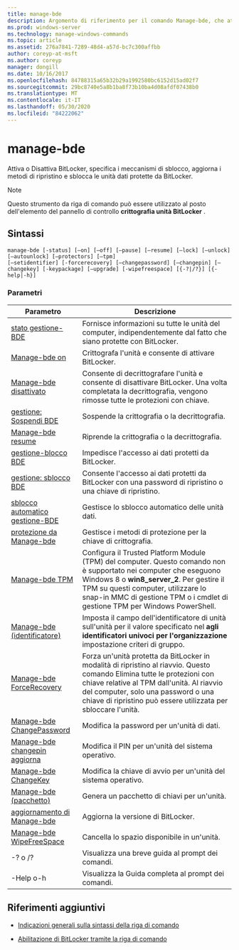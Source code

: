 ```yaml
---
title: manage-bde
description: Argomento di riferimento per il comando Manage-bde, che attiva o Disattiva BitLocker, specifica i meccanismi di sblocco, aggiorna i metodi di ripristino e sblocca le unità dati protette da BitLocker.
ms.prod: windows-server
ms.technology: manage-windows-commands
ms.topic: article
ms.assetid: 276a7841-7289-48d4-a57d-bc7c300affbb
author: coreyp-at-msft
ms.author: coreyp
manager: dongill
ms.date: 10/16/2017
ms.openlocfilehash: 84788315a65b32b29a1992580bc6152d15ad02f7
ms.sourcegitcommit: 29bc8740e5a8b1ba8f73b10ba4d08afdf07438b0
ms.translationtype: MT
ms.contentlocale: it-IT
ms.lasthandoff: 05/30/2020
ms.locfileid: "84222062"
---
```

# <a name="manage-bde"></a>manage-bde

Attiva o Disattiva BitLocker, specifica i meccanismi di sblocco, aggiorna i metodi di ripristino e sblocca le unità dati protette da BitLocker.

> [!NOTE]
> Questo strumento da riga di comando può essere utilizzato al posto dell'elemento del pannello di controllo **crittografia unità BitLocker** .

## <a name="syntax"></a>Sintassi

```
manage-bde [-status] [–on] [–off] [–pause] [–resume] [–lock] [–unlock] [–autounlock] [–protectors] [–tpm]
[–setidentifier] [-forcerecovery] [–changepassword] [–changepin] [–changekey] [-keypackage] [–upgrade] [-wipefreespace] [{-?|/?}] [{-help|-h}]
```

### <a name="parameters"></a>Parametri

| Parametro | Descrizione |
| --------- |------------ |
| [stato gestione-BDE](manage-bde-status.md) | Fornisce informazioni su tutte le unità del computer, indipendentemente dal fatto che siano protette con BitLocker. |
| [Manage-bde on](manage-bde-on.md) | Crittografa l'unità e consente di attivare BitLocker. |
| [Manage-bde disattivato](manage-bde-off.md) | Consente di decrittografare l'unità e consente di disattivare BitLocker. Una volta completata la decrittografia, vengono rimosse tutte le protezioni con chiave. |
| [gestione: Sospendi BDE](manage-bde-pause.md) | Sospende la crittografia o la decrittografia. |
| [Manage-bde resume](manage-bde-resume.md) | Riprende la crittografia o la decrittografia. |
| [gestione-blocco BDE](manage-bde-lock.md) | Impedisce l'accesso ai dati protetti da BitLocker. |
| [gestione: sblocco BDE](manage-bde-unlock.md) | Consente l'accesso ai dati protetti da BitLocker con una password di ripristino o una chiave di ripristino. |
| [sblocco automatico gestione-BDE](manage-bde-autounlock.md) | Gestisce lo sblocco automatico delle unità dati. |
| [protezione da Manage-bde](manage-bde-protectors.md) | Gestisce i metodi di protezione per la chiave di crittografia. |
| [Manage-bde TPM](manage-bde-tpm.md) | Configura il Trusted Platform Module (TPM) del computer. Questo comando non è supportato nei computer che eseguono Windows 8 o **win8_server_2**. Per gestire il TPM su questi computer, utilizzare lo snap-in MMC di gestione TPM o i cmdlet di gestione TPM per Windows PowerShell. |
| [Manage-bde (identificatore)](manage-bde-setidentifier.md)   | Imposta il campo dell'identificatore di unità sull'unità per il valore specificato nel **agli identificatori univoci per l'organizzazione** impostazione criteri di gruppo. |
| [Manage-bde ForceRecovery](manage-bde-forcerecovery.md) | Forza un'unità protetta da BitLocker in modalità di ripristino al riavvio. Questo comando Elimina tutte le protezioni con chiave relative al TPM dall'unità. Al riavvio del computer, solo una password o una chiave di ripristino può essere utilizzata per sbloccare l'unità. |
| [Manage-bde ChangePassword](manage-bde-changepassword.md) | Modifica la password per un'unità di dati. |
| [Manage-bde changepin aggiorna](manage-bde-changepin.md) | Modifica il PIN per un'unità del sistema operativo. |
| [Manage-bde ChangeKey](manage-bde-changekey.md) | Modifica la chiave di avvio per un'unità del sistema operativo. |
| [Manage-bde (pacchetto)](manage-bde-keypackage.md) | Genera un pacchetto di chiavi per un'unità. |
| [aggiornamento di Manage-bde](manage-bde-upgrade.md) | Aggiorna la versione di BitLocker. |
| [Manage-bde WipeFreeSpace](manage-bde-wipefreespace.md) | Cancella lo spazio disponibile in un'unità. |
| -? o /? | Visualizza una breve guida al prompt dei comandi. |
| -Help o-h | Visualizza la Guida completa al prompt dei comandi. |

## <a name="additional-references"></a>Riferimenti aggiuntivi

- [Indicazioni generali sulla sintassi della riga di comando](command-line-syntax-key.md)

- [Abilitazione di BitLocker tramite la riga di comando](https://technet.microsoft.com/library/dd894351(v=ws.10).aspx)
